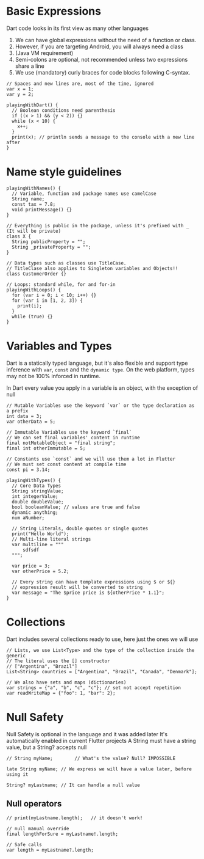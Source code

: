 # Basic Expressions

Dart code looks in its first view as many other languages

1. We can have global expressions without the need of a function or class.
2. However, if you are targeting Android, you will always need a class
3. (Java VM requirement)
4. Semi-colons are optional, not recommended unless two expressions share a line
5. We use (mandatory) curly braces for code blocks following C-syntax.

```
// Spaces and new lines are, most of the time, ignored
var x = 1;
var y = 2;

playingWithDart() {
  // Boolean conditions need parenthesis
  if ((x > 1) && (y < 2)) {}
  while (x < 10) {
    x++;
  }
  print(x); // println sends a message to the console with a new line after
}
```

# Name style guidelines

```
playingWithNames() {
  // Variable, function and package names use camelCase
  String name;
  const tax = 7.8;
  void printMessage() {}
}

// Everything is public in the package, unless it's prefixed with _ (It will be private)
class X {
  String publicProperty = "";
  String _privateProperty = "";
}

// Data types such as classes use TitleCase.
// TitleClase also applies to Singleton variables and Objects!!
class CustomerOrder {}

// Loops: standard while, for and for-in
playingWithLoops() {
  for (var i = 0; i < 10; i++) {}
  for (var i in [1, 2, 3]) {
    print(i);
  }
  while (true) {}
}
```

# Variables and Types

Dart is a statically typed language, but it's also flexible and support type inference
with `var`, `const` and the `dynamic type`.
On the web platform, types may not be 100% inforced in runtime.

In Dart every value you apply in a variable is an object, with the exception of null

```
// Mutable Variables use the keyword `var` or the type declaration as a prefix
int data = 3;
var otherData = 5;

// Immutable Variables use the keyword `final`
// We can set final variables' content in runtime
final notMutableObject = "final string";
final int otherImmutable = 5;

// Constants use `const` and we will use them a lot in Flutter
// We must set const content at compile time
const pi = 3.14;

playingWithTypes() {
  // Core Data Types
  String stringValue;
  int integerValue;
  double doubleValue;
  bool booleanValue; // values are true and false
  dynamic anything;
  num aNumber;

  // String Literals, double quotes or single quotes
  print("Hello World");
  // Multi-line literal strings
  var multiline = """
      sdfsdf
  """;

  var price = 3;
  var otherPrice = 5.2;

  // Every string can have template expressions using $ or ${}
  // expression result will be converted to string
  var message = "The $price price is ${otherPrice * 1.1}";
}
```

# Collections

Dart includes several collections ready to use, here just the ones we will use

```
// Lists, we use List<Type> and the type of the collection inside the generic
// The literal uses the [] constructor
// ["Argentina", "Brazil"]
List<String> countries = ["Argentina", "Brazil", "Canada", "Denmark"];

// We also have sets and maps (dictionaries)
var strings = {"a", "b", "c", "c"}; // set not accept repetition
var readWriteMap = {"foo": 1, "bar": 2};
```

# Null Safety

Null Safety is optional in the language and it was added later
It's automatically enabled in current Flutter projects
A String must have a string value, but a String? accepts null

```
// String myName;        // What's the value? Null? IMPOSSIBLE

late String myName; // We express we will have a value later, before using it

String? myLastname; // It can handle a null value
```

## Null operators

```
// print(myLastname.length);   // it doesn't work!

// null manual override
final lengthForSure = myLastname!.length;

// Safe calls
var length = myLastname?.length;
```
